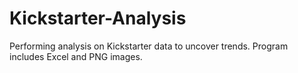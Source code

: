 # Kickstarter-Analysis
Performing analysis on Kickstarter data to uncover trends. Program includes Excel and PNG images.
